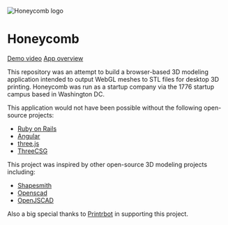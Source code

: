 ![Honeycomb logo](https://media-exp1.licdn.com/dms/image/C4D0BAQEm-aWtVUrROQ/company-logo_100_100/0/1519902631246?e=1642636800&v=beta&t=_CHxnFasVVnYYLyL3mp82d1-C479q350d7zPKxWrLBY)

# Honeycomb

[Demo video](https://vimeo.com/107497401)
[App overview](https://github.com/kenanokeefe/Honeycomb3D/wiki)

This repository was an attempt to build a browser-based 3D modeling application intended to output WebGL meshes to STL files for desktop 3D printing. Honeycomb was run as a startup company via the 1776 startup campus based in Washington DC. 

This application would not have been possible without the following open-source projects:
* [Ruby on Rails](https://github.com/rails/rails)
* [Angular](https://github.com/angular)
* [three.js](https://github.com/mrdoob/three.js/)
* [ThreeCSG](https://github.com/chandlerprall/ThreeCSG)

This project was inspired by other open-source 3D modeling projects including:
* [Shapesmith](https://github.com/bjnortier/shapesmith)
* [Openscad](https://github.com/openscad/openscad)
* [OpenJSCAD](https://github.com/Spiritdude/OpenJSCAD.org)

Also a big special thanks to [Printrbot](http://printrbot.com/) in supporting this project.
